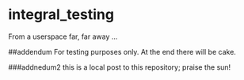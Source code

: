 # integral_testing
From a userspace far, far away ... 

##addendum 
For testing purposes only. At the end there will be cake.

###addnedum2 
this is a local post to this repository; praise the sun!  

